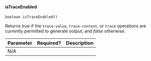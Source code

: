 #### isTraceEnabled
    boolean isTraceEnabled()

Returns *true* if the `trace-value`, `trace-content`, or `trace` operations are currently permitted to generate output, and *false* otherwise.

| Parameter | Required? | Description |
| :- | :-: | :- |
| N/A |  |  |
